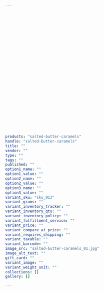 ```yaml
---
 

 

 

 

 

 

 

 

 

 

 

 

 

 

products: "salted-butter-caramels"
handle: "salted-butter-caramels"
title: ""
vendor: ""
type: ""
tags: ""
published: ""
option1_name: ""
option1_value: ""
option2_name: ""
option2_value: ""
option3_name: ""
option3_value: ""
variant_sku: "sku_013"
variant_grams: ""
variant_inventory_tracker: ""
variant_inventory_qty: ""
variant_inventory_policy: ""
variant_fulfillment_service: ""
variant_price: ""
variant_compare_at_price: ""
variant_requires_shipping: ""
variant_taxable: ""
variant_barcode: ""
image_src: "salted-butter-caramels_01.jpg"
image_alt_text: ""
gift_card: ""
variant_image: ""
variant_weight_unit: ""
collections: []
gallery: []

---
```





 

 

 

 

 

 

 

 

 

 

 

 

 

 

 

 

 

 

 

 

 

 

 

 

 

 

 

 

 

 

 

 

 

 

